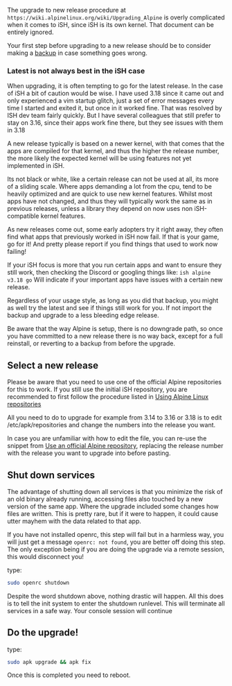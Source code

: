 The upgrade to new release procedure at `https://wiki.alpinelinux.org/wiki/Upgrading_Alpine` 
is overly complicated when it comes to iSH, since iSH is its own kernel. 
That document can be entirely ignored.

Your first step before upgrading to a new release should be to consider making a [backup](Making-a-backup) in case something goes wrong.

### Latest is not always best in the iSH case

When upgrading, it is often tempting to go for the latest release. In the case of iSH a bit of
caution would be wise. I have used 3.18 since it came out and only experienced a vim startup
glitch, just a set of error messages every time I started and exited it, but once in it worked fine. 
That was resolved by ISH dev team fairly quickly. But I have several colleagues that 
still prefer to stay on 3.16, since their apps work fine there, but they see issues with them
in 3.18

A new release typically is based on a newer kernel, with that comes that the apps are compiled
for that kernel, and thus the higher the release number, the more likely the expected kernel will
be using features not yet implemented in iSH.

Its not black or white, like a certain release can not be used at all, its more of a
sliding scale. Where apps demanding a lot from the cpu, tend to be heavily optimized and are quick
to use new kernel features. Whilst most apps have not changed, and thus they will typically work 
the same as in previous releases, unless a library they depend on now uses non iSH-compatible
kernel features.

As new releases come out, some early adopters try it right away, they often find what apps that
previously worked in iSH now fail. If that is your game, go for it! And pretty please report 
if you find things that used to work now failing!

If your iSH focus is more that you run certain apps and want to ensure they still work, 
then checking the Discord or googling things like: `ish alpine v3.18 go`
Will indicate if your important apps have issues with a certain new release.

Regardless of your usage style, as long as you did that backup, you might as well try the latest 
and see if things still work for you. If not import the backup and upgrade to a less bleeding edge
release.

Be aware that the way Alpine is setup, there is no downgrade path, so once you have committed to 
a new release there is no way back, except for a full reinstall, or reverting to a backup from before the upgrade.

## Select a new release

Please be aware that you need to use one of the official Alpine repositories for this to work.
If you still use the initial iSH repository, you are recommended to first follow the procedure
listed in [Using Alpine Linux repositories](Using-Alpine-Linux-repositories)

All you need to do to upgrade for example from 3.14 to 3.16 or 3.18 is to edit 
/etc/apk/repositories and change the numbers into the release you want. 

In case you are unfamiliar with how to edit the file, you can re-use the snippet from 
[Use an official Alpine repository](Using-Alpine-Linux-repositories#use-an-official-alpine-repository), 
replacing the release number with the release you want to upgrade into before pasting.

## Shut down services

The advantage of shutting down all services is that you minimize the risk of an old binary already running,
accessing files also touched by a new version of the same app. Where the upgrade included some changes how files are written. This is pretty rare, but if it were to happen, it could cause utter mayhem with the data related to that app.

If you have not installed openrc, this step will fail but in a harmless way, you will just get a message
`openrc: not found`, you are better off doing this step. 
The only exception being if you are doing the upgrade via a remote session, this would disconnect you!

type: 

```sh
sudo openrc shutdown
```

Despite the word shutdown above, nothing drastic will happen. All this does is to tell the init system to 
enter the shutdown runlevel. This will terminate all services in a safe way. Your console session will continue


## Do the upgrade!

type: 

```sh
sudo apk upgrade && apk fix
```

Once this is completed you need to reboot.